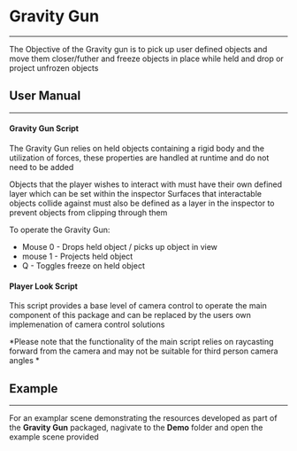 # **Gravity Gun**
***

The Objective of the Gravity gun is to pick up user defined objects and move them closer/futher
and freeze objects in place while held and drop or project unfrozen objects  


## **User Manual**
***

#### **Gravity Gun Script**
The Gravity Gun relies on held objects containing a rigid body and the utilization of forces, these properties are handled at runtime and do not need to be added

Objects that the player wishes to interact with must have their own defined layer which can be set within the inspector
Surfaces that interactable objects collide against must also be defined as a layer in the inspector to prevent objects from clipping through them

To operate the Gravity Gun:
* Mouse 0 - Drops held object / picks up object in view
* mouse 1 - Projects held object
* Q - Toggles freeze on held object

#### **Player Look Script**
This script provides a base level of camera control to operate the main component of this package and
can be replaced by the users own implemenation of camera control solutions

*Please note that the functionality of the main script relies on raycasting forward from the camera and may not be suitable for third person camera angles *

## **Example**
****

For an examplar scene demonstrating the resources developed as part of the **Gravity Gun** packaged, nagivate to the **Demo** folder and open the  example scene provided 